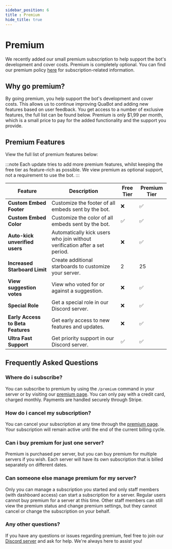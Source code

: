 ```yaml
---
sidebar_position: 6
title : Premium
hide_title: true
---
```


<h1
  style={{
    background: "linear-gradient(90deg, #3d64bb, #ad635f)",
    WebkitBackgroundClip: "text",
    WebkitTextFillColor: "transparent",
    display: "inline-block",
    fontWeight: 800
  }}
>
  Premium
</h1>



We recently added our small premium subscription to help support the bot's development and cover costs. Premium is completely optional. You can find our premium policy [here](https://quabot.net/policies) for subscription-related information.

## Why go premium?

By going premium, you help support the bot's development and cover costs. This allows us to continue improving QuaBot and adding new features based on user feedback. You get access to a number of exclusive features, the full list can be found below. Premium is only $1,99 per month, which is a small price to pay for the added functionality and the support you provide.

## Premium Features
View the full list of premium features below:

:::note
Each update tries to add more premium features, whilst keeping the free tier as feature-rich as possible. We view premium as optional support, not a requirement to use the bot.
:::

| Feature                           | Description                                                                | Free Tier | Premium Tier |
| --------------------------------- | -------------------------------------------------------------------------- | --------- | ------------ |
| **Custom Embed Footer**           | Customize the footer of all embeds sent by the bot.                        | ❌        | ✅           |
| **Custom Embed Color**            | Customize the color of all embeds sent by the bot.                         | ✅        | ✅           |
| **Auto-kick unverified users**    | Automatically kick users who join without verification after a set period. | ❌        | ✅           |
| **Increased Starboard Limit**     | Create additional starboards to customize your server.                     | 2         | 25           |
| **View suggestion votes**         | View who voted for or against a suggestion.                                | ❌        | ✅           |
| **Special Role**                  | Get a special role in our Discord server.                                  | ❌        | ✅           |
| **Early Access to Beta Features** | Get early access to new features and updates.                              | ❌        | ✅           |
| **Ultra Fast Support**            | Get priority support in our Discord server.                                | ✅        | ✅           |

## Frequently Asked Questions

### Where do i subscribe?
You can subscribe to premium by using the `/premium` command in your server or by visiting our [premium page](https://quabot.net/premium). You can only pay with a credit card, charged monthly. Payments are handled securely through Stripe.

### How do i cancel my subscription?
You can cancel your subscription at any time through the [premium page](https://quabot.net/premium). Your subscription will remain active until the end of the current billing cycle.

### Can i buy premium for just one server?
Premium is purchased per server, but you can buy premium for multiple servers if you wish. Each server will have its own subscription that is billed separately on different dates.


### Can someone else manage premium for my server?
Only you can manage a subscription you started and only staff members (with dashboard access) can start a subscription for a server. Regular users cannot buy premium for a server at this time. Other staff members can still view the premium status and change premium settings, but they cannot cancel or change the subscription on your behalf.

### Any other questions?
If you have any questions or issues regarding premium, feel free to join our [Discord server](https://discord.quabot.net) and ask for help. We're always here to assist you!